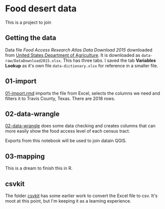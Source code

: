 # Food desert data

This is a project to join

## Getting the data

Data file _Food Access Research Atlas Data Download 2015_ downloaded from [United States Department of Agriculture](https://www.ers.usda.gov/data-products/food-access-research-atlas/download-the-data/). It is downloaded as `data-raw/DataDownload2015.xlsx`. This has three tabs. I saved the tab **Variables Lookup** as it's own file `data-dictionary.xlsx` for reference in a smaller file.

## 01-import

[01-import.rmd]() imports the file from Excel, selects the columns we need and filters it to Travis County, Texas. There are 2018 rows.

## 02-data-wrangle

[02-data-wrangle]() does some data checking and creates columns that can more easily show the food access level of each census tract.

Exports from this notebook will be used to join datain QGIS.

## 03-mapping

This is a dream to finish this in R.

## csvkit

The folder [csvkit](csvkit) has some earlier work to convert the Excel file to csv. It's moot at this point, but I'm keeping it as a learning experience.

